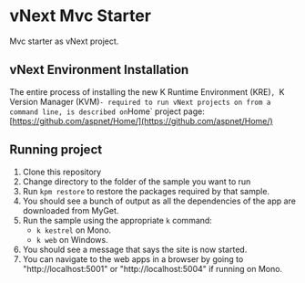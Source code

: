 vNext Mvc Starter
================
Mvc starter as vNext  project.

## vNext Environment Installation

The entire process of installing the new K Runtime Environment (KRE)`, `K Version Manager (KVM)` - required to run vNext projects on from a command line, is described on `Home` project page: [https://github.com/aspnet/Home/](https://github.com/aspnet/Home/)

## Running project

1. Clone this repository
2. Change directory to the folder of the sample you want to run
3. Run ```kpm restore``` to restore the packages required by that sample.
4. You should see a bunch of output as all the dependencies of the app are downloaded from MyGet. 
5. Run the sample using the appropriate `k` command:
    - ```k kestrel``` on Mono.
    - ```k web``` on Windows.
6. You should see a message that says the site is now started.
7. You can navigate to the web apps in a browser by going to "http://localhost:5001" or "http://localhost:5004" if running on Mono.
